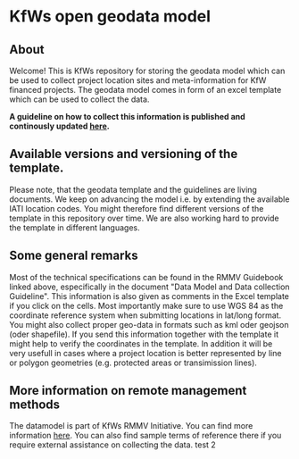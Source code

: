 # KfWs open geodata model
## About
Welcome! This is KfWs repository for storing the geodata model which can be used to collect project location sites and meta-information for KfW financed projects. 
The geodata model comes in form of an excel template which can be used to collect the data. 

**A guideline on how to collect this information is published and continously updated [here](https://openkfw.github.io/open-geodata-model/).**


## Available versions and versioning of the template. 
Please note, that the geodata template and the guidelines are living documents. We keep on advancing the model i.e. by extending the available IATI location codes. 
You might therefore find different versions of the template in this repository over time. We are also working hard to provide the template in different languages. 

## Some general remarks
Most of the technical specifications can be found in the RMMV Guidebook linked above, especifically in the document "Data Model and Data collection Guideline". 
This information is also given as comments in the Excel template if you click on the cells. Most importantly make sure to use WGS 84 as the coordinate reference system
when submitting locations in lat/long format. You might also collect proper geo-data in formats such as kml oder geojson (oder shapefile). If you send this information
together with the template it might help to verify the coordinates in the template. In addition it will be very usefull in cases where a project location is better 
represented by line or polygon geometries (e.g. protected areas or transimission lines). 

## More information on remote management methods
The datamodel is part of KfWs RMMV Initiative. You can find more information [here](https://www.kfw-entwicklungsbank.de/Service/Publications-Videos/Publications-by-topic/Digitalisation/RMMV-Guidebook/). You can also find sample terms of reference there if you require external assistance on collecting the data. 
test 2
